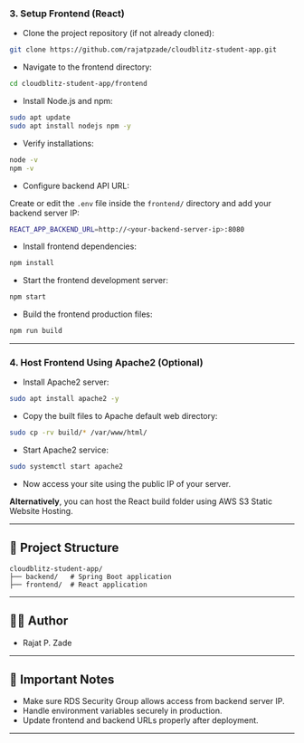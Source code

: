 ### 3. Setup Frontend (React)

- Clone the project repository (if not already cloned):

```bash
git clone https://github.com/rajatpzade/cloudblitz-student-app.git
```

- Navigate to the frontend directory:

```bash
cd cloudblitz-student-app/frontend
```

- Install Node.js and npm:

```bash
sudo apt update
sudo apt install nodejs npm -y
```

- Verify installations:

```bash
node -v
npm -v
```

- Configure backend API URL:

Create or edit the `.env` file inside the `frontend/` directory and add your backend server IP:

```bash
REACT_APP_BACKEND_URL=http://<your-backend-server-ip>:8080
```

- Install frontend dependencies:

```bash
npm install
```

- Start the frontend development server:

```bash
npm start
```

- Build the frontend production files:

```bash
npm run build
```

---

### 4. Host Frontend Using Apache2 (Optional)

- Install Apache2 server:

```bash
sudo apt install apache2 -y
```

- Copy the built files to Apache default web directory:

```bash
sudo cp -rv build/* /var/www/html/
```

- Start Apache2 service:

```bash
sudo systemctl start apache2
```

- Now access your site using the public IP of your server.

**Alternatively**, you can host the React build folder using AWS S3 Static Website Hosting.

---

## 📂 Project Structure

```
cloudblitz-student-app/
├── backend/   # Spring Boot application
├── frontend/  # React application
```

---

## 👨‍💼 Author

- Rajat P. Zade

---

## 📢 Important Notes

- Make sure RDS Security Group allows access from backend server IP.
- Handle environment variables securely in production.
- Update frontend and backend URLs properly after deployment.

---